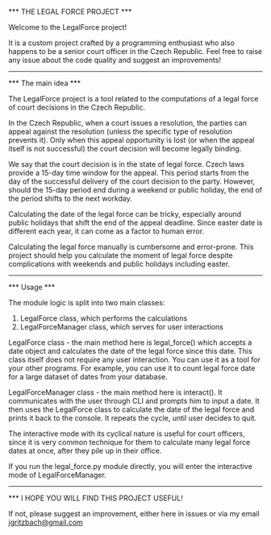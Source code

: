 *** THE LEGAL FORCE PROJECT ***

Welcome to the LegalForce project! 

It is a custom project crafted by a programming enthusiast who also happens to be a senior court officer in the Czech Republic. Feel free to raise any issue about the code quality and suggest an improvements!

***
*** The main idea ***

The LegalForce project is a tool related to the computations of a legal force of court decisions in the Czech Republic.

In the Czech Republic, when a court issues a resolution, the parties can appeal against the resolution (unless the specific type of resolution prevents it). Only when this appeal opportunity is lost (or when the appeal itself is not successful) the court decision will become legally binding. 

We say that the court decision is in the state of legal force. Czech laws provide a 15-day time window for the appeal. 
This period starts from the day of the successful delivery of the court decision to the party. However, should the 15-day period end during a weekend or public holiday, the end of the period shifts to the next workday.

Calculating the date of the legal force can be tricky, especially around public holidays that shift the end of the appeal deadline. Since easter date is different each year, it can come as a factor to human error.

Calculating the legal force manually is cumbersome and error-prone. This project should help you calculate the moment of legal force despite complications with weekends and public holidays including easter.

***
*** Usage ***

The module logic is split into two main classes:
1) LegalForce class, which performs the calculations
2) LegalForceManager class, which serves for user interactions

LegalForce class - the main method here is legal_force() which accepts a date object and calculates the date of the legal force since this date. This class itself does not require any user interaction. You can use it as a tool for your other programs. For example, you can use it to count legal force date for a large dataset of dates from your database.

LegalForceManager class - the main method here is interact(). It communicates with the user through CLI and prompts him to input a date. It then uses the LegalForce class to calculate the date of the legal force and prints it back to the console. It repeats the cycle, until user decides to quit.

The interactive mode with its cyclical nature is useful for court officers, since it is very common technique for them to calculate many legal force dates at once, after they pile up in their office. 

If you run the legal_force.py module directly, you will enter the interactive mode of LegalForceManager.

***
*** I HOPE YOU WILL FIND THIS PROJECT USEFUL!

If not, please suggest an improvement, either here in issues or via my email jgritzbach@gmail.com


